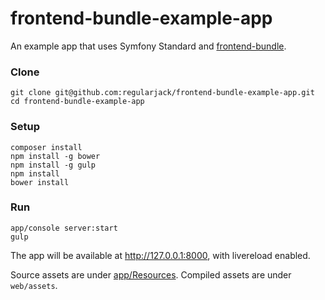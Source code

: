 # frontend-bundle-example-app
An example app that uses Symfony Standard and [frontend-bundle](https://github.com/regularjack/frontend-bundle).

### Clone
```
git clone git@github.com:regularjack/frontend-bundle-example-app.git
cd frontend-bundle-example-app
```

### Setup
```
composer install
npm install -g bower
npm install -g gulp
npm install
bower install
```

### Run
```
app/console server:start
gulp
```

The app will be available at http://127.0.0.1:8000, with livereload enabled.

Source assets are under [app/Resources](app/Resources).
Compiled assets are under `web/assets`.
